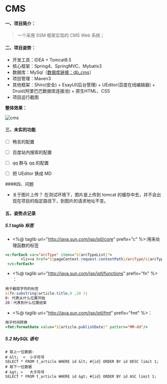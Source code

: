 # CMS
#### 一、项目简介：

> 一个采用 SSM 框架实现的 CMS  Web 系统；

#### 二、项目姿势：

* 开发工具：IDEA + Tomcat8.5
* 核心框架：Spring4、SpringMVC、Mybatis3
* 数据库：MySql（[数据库链接：db_cms](https://github.com/volewu/CMS/blob/master/db_cms.sql)）
* 项目管理：Maven3
* 其他框架：Shiro(安全) + EsayUI(后台管理) + UEditor(百度在线编辑器) + Druid(阿里巴巴数据库连接池) + 原生HTML、CSS
* 项目运行截图

**整体效果：**

![cms](E:\githubSample\CMS\imageSample\cms.gif)


 #### 三、未实的功能
- [ ] 畅言的配置 


- [ ] 百度站内搜索的配置


- [ ] qq 群与 qq 的配置
- [ ] 把 UEditor 换成 MD

 ####四、问题
 * 关于图片上传？
    在测试环境下，图片是上传到 tomcat 的缓存中去，并不会出现在项目的指定路径下，到图片的请求地址不变。

#### 五、姿势点记录

 ##### 5.1 taglib 标签

 * <%@ taglib uri="http://java.sun.com/jsp/jstl/core" prefix="c" %>:用来处理函数的标签
 ```jsp
 <c:forEach var="arcType" items="${arcTypeList}">
        <li><a href="${pageContext.request.contextPath}/arcType/${arcType.id}">${arcType.typeName}</a></li>
  </c:forEach>
 ```
 * <%@ taglib uri="http://java.sun.com/jsp/jstl/functions" prefix="fn" %> ：
 ```jsp
 用于截取字符的标签
${fn:substring(article.title,0 ,20 )}  
 0: 代表从什么位置开始
 20：代表到什么位置结束
 ```

 * <%@ taglib uri="http://java.sun.com/jsp/jstl/fmt" prefix="fmt" %>：
 ```jsp
用于时间转换
<fmt:formatDate value="${article.publishDate}" pattern="MM-dd"/>
 ```
##### 5.2 MySQL 语句
```mysql
# 取上一位数据:
# &lt;  <  小于符号
SELECT * FROM t_article WHERE id &lt; #{id} ORDER BY id DESC limit 1;
# 取下一位数据
# &gt; >   大于符号
SELECT * FROM t_article WHERE id &gt; #{id} ORDER BY id ASC limit 1;
```
